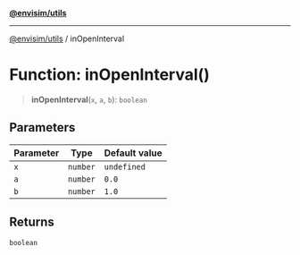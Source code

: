 [**@envisim/utils**](../README.md)

---

[@envisim/utils](../README.md) / inOpenInterval

# Function: inOpenInterval()

> **inOpenInterval**(`x`, `a`, `b`): `boolean`

## Parameters

| Parameter | Type     | Default value |
| --------- | -------- | ------------- |
| `x`       | `number` | `undefined`   |
| `a`       | `number` | `0.0`         |
| `b`       | `number` | `1.0`         |

## Returns

`boolean`
